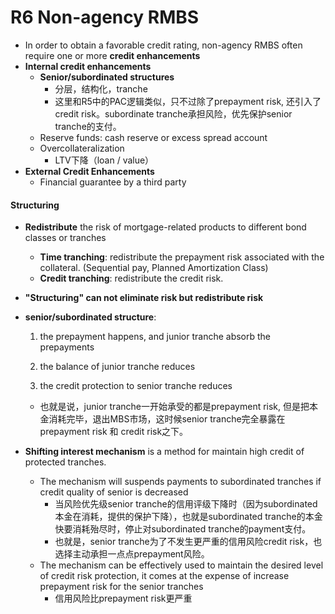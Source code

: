 # R6 Non-agency RMBS

- In order to obtain a favorable credit rating, non-agency RMBS often require one or more **credit enhancements**
- **Internal credit enhancements**
  - **Senior/subordinated structures**
    - 分层，结构化，tranche
    - 这里和R5中的PAC逻辑类似，只不过除了prepayment risk, 还引入了credit risk。subordinate tranche承担风险，优先保护senior tranche的支付。
  - Reserve funds: cash reserve or excess spread account
  - Overcollateralization
    - LTV下降（loan / value）
- **External Credit Enhancements**
  - Financial guarantee by a third party

#### Structuring

- **Redistribute** the risk of mortgage-related products to different bond classes or tranches
  - **Time tranching**: redistribute the prepayment risk associated with the collateral. (Sequential pay, Planned Amortization Class)
  - **Credit tranching**: redistribute the credit risk.
- **"Structuring" can not eliminate risk but redistribute risk**

- **senior/subordinated structure**:

  1. the prepayment happens, and junior tranche absorb the prepayments

  2. the balance of junior tranche reduces

  3. the credit protection to senior tranche reduces

  - 也就是说，junior tranche一开始承受的都是prepayment risk, 但是把本金消耗完毕，退出MBS市场，这时候senior tranche完全暴露在prepayment risk 和 credit risk之下。

- **Shifting interest mechanism** is a method for maintain high credit of protected tranches.

  - The mechanism will suspends payments to subordinated tranches if credit quality of senior is decreased
    - 当风险优先级senior tranche的信用评级下降时（因为subordinated本金在消耗，提供的保护下降），也就是subordinated tranche的本金快要消耗殆尽时，停止对subordinated tranche的payment支付。
    - 也就是，senior tranche为了不发生更严重的信用风险credit risk，也选择主动承担一点点prepayment风险。
  - The mechanism can be effectively used to maintain the desired level of credit risk protection, it comes at the expense of increase prepayment risk for the senior tranches
    - 信用风险比prepayment risk更严重